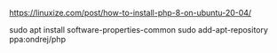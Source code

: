 https://linuxize.com/post/how-to-install-php-8-on-ubuntu-20-04/

sudo apt install software-properties-common
sudo add-apt-repository ppa:ondrej/php